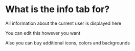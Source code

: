 # What is the info tab for?

All information about the current user is displayed here

You can edit this however you want

Also you can buy additional icons, colors and backgrounds


